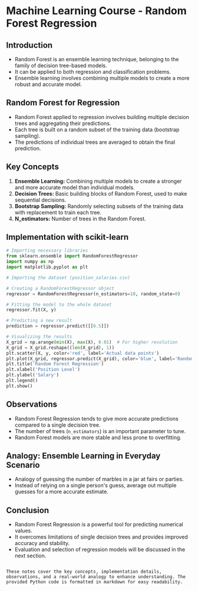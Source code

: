 # Machine Learning Course - Random Forest Regression

## Introduction
- Random Forest is an ensemble learning technique, belonging to the family of decision tree-based models.
- It can be applied to both regression and classification problems.
- Ensemble learning involves combining multiple models to create a more robust and accurate model.

## Random Forest for Regression
- Random Forest applied to regression involves building multiple decision trees and aggregating their predictions.
- Each tree is built on a random subset of the training data (bootstrap sampling).
- The predictions of individual trees are averaged to obtain the final prediction.

## Key Concepts
1. **Ensemble Learning:** Combining multiple models to create a stronger and more accurate model than individual models.
2. **Decision Trees:** Basic building blocks of Random Forest, used to make sequential decisions.
3. **Bootstrap Sampling:** Randomly selecting subsets of the training data with replacement to train each tree.
4. **N_estimators:** Number of trees in the Random Forest.

## Implementation with scikit-learn
```python
# Importing necessary libraries
from sklearn.ensemble import RandomForestRegressor
import numpy as np
import matplotlib.pyplot as plt

# Importing the dataset (position_salaries.csv)

# Creating a RandomForestRegressor object
regressor = RandomForestRegressor(n_estimators=10, random_state=0)

# Fitting the model to the whole dataset
regressor.fit(X, y)

# Predicting a new result
prediction = regressor.predict([[6.5]])

# Visualizing the results
X_grid = np.arange(min(X), max(X), 0.01)  # For higher resolution
X_grid = X_grid.reshape((len(X_grid), 1))
plt.scatter(X, y, color='red', label='Actual data points')
plt.plot(X_grid, regressor.predict(X_grid), color='blue', label='Random Forest Regression')
plt.title('Random Forest Regression')
plt.xlabel('Position Level')
plt.ylabel('Salary')
plt.legend()
plt.show()
```

## Observations
- Random Forest Regression tends to give more accurate predictions compared to a single decision tree.
- The number of trees (`n_estimators`) is an important parameter to tune.
- Random Forest models are more stable and less prone to overfitting.

## Analogy: Ensemble Learning in Everyday Scenario
- Analogy of guessing the number of marbles in a jar at fairs or parties.
- Instead of relying on a single person's guess, average out multiple guesses for a more accurate estimate.

## Conclusion
- Random Forest Regression is a powerful tool for predicting numerical values.
- It overcomes limitations of single decision trees and provides improved accuracy and stability.
- Evaluation and selection of regression models will be discussed in the next section.
```

These notes cover the key concepts, implementation details, observations, and a real-world analogy to enhance understanding. The provided Python code is formatted in markdown for easy readability.